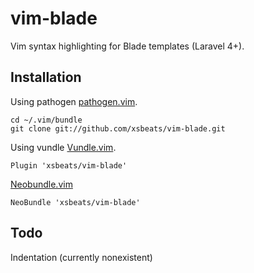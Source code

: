# vim-blade #

Vim syntax highlighting for Blade templates (Laravel 4+).

Installation
------------

Using pathogen 
[pathogen.vim](https://github.com/tpope/vim-pathogen).  

    cd ~/.vim/bundle
    git clone git://github.com/xsbeats/vim-blade.git

Using vundle
[Vundle.vim](https://github.com/gmarik/Vundle.vim).

    Plugin 'xsbeats/vim-blade'

[Neobundle.vim](https://github.com/Shougo/neobundle.vim)

    NeoBundle 'xsbeats/vim-blade'

Todo
----

Indentation (currently nonexistent)
